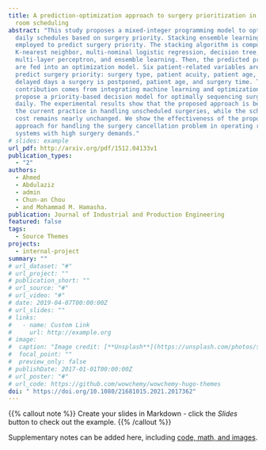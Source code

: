 ```yaml
---
title: A prediction-optimization approach to surgery prioritization in operating
  room scheduling
abstract: "This study proposes a mixed-integer programming model to optimize
  daily schedules based on surgery priority. Stacking ensemble learning is
  employed to predict surgery priority. The stacking algorithm is composed of
  K-nearest neighbor, multi-nominal logistic regression, decision tree,
  multi-layer perceptron, and ensemble learning. Then, the predicted priorities
  are fed into an optimization model. Six patient-related variables are used to
  predict surgery priority: surgery type, patient acuity, patient age, number of
  delayed days a surgery is postponed, patient age, and surgery time. The study
  contribution comes from integrating machine learning and optimization to
  propose a priority-based decision model for optimally sequencing surgeries
  daily. The experimental results show that the proposed approach is better than
  the current practice in handling unscheduled surgeries, while the scheduling
  cost remains nearly unchanged. We show the effectiveness of the proposed
  approach for handling the surgery cancellation problem in operating room
  systems with high surgery demands."
# slides: example
url_pdf: http://arxiv.org/pdf/1512.04133v1
publication_types:
  - "2"
authors:
  - Ahmed
  - Abdulaziz
  - admin
  - Chun-an Chou
  - and Mohammad M. Hamasha.
publication: Journal of Industrial and Production Engineering
featured: false
tags:
  - Source Themes
projects:
  - internal-project
summary: ""
# url_dataset: "#"
# url_project: ""
# publication_short: ""
# url_source: "#"
# url_video: "#"
# date: 2019-04-07T00:00:00Z
# url_slides: ""
# links:
#   - name: Custom Link
#     url: http://example.org
# image:
#  caption: "Image credit: [**Unsplash**](https://unsplash.com/photos/s9CC2SKySJM)"
#  focal_point: ""
#  preview_only: false
# publishDate: 2017-01-01T00:00:00Z
# url_poster: "#"
# url_code: https://github.com/wowchemy/wowchemy-hugo-themes
doi: " https://doi.org/10.1080/21681015.2021.2017362"
---
```


{{% callout note %}}
Create your slides in Markdown - click the *Slides* button to check out the example.
{{% /callout %}}

Supplementary notes can be added here, including [code, math, and images](https://wowchemy.com/docs/writing-markdown-latex/).

